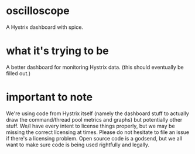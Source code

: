 # oscilloscope
A Hystrix dashboard with spice.

# what it's trying to be
A better dashboard for monitoring Hystrix data. (this should eventually be filled out.)

# important to note
We're using code from Hystrix itself (namely the dashboard stuff to actually draw the command/thread pool metrics and graphs) but potentially other stuff.  We/I have every intent to license things properly, but we may be missing the correct licensing at times.  Please do not hesitate to file an issue if there's a licensing problem.  Open source code is a godsend, but we all want to make sure code is being used rightfully and legally.
